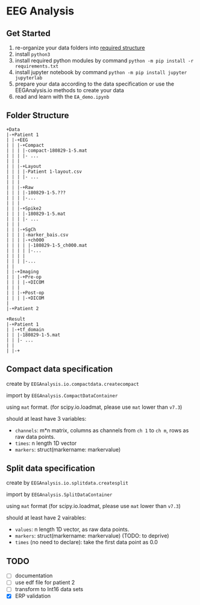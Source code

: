 # EEG Analysis

## Get Started
1. re-organize your data folders into [required structure](#Folder-Structure)
2. install `python3`
3. install required python modules by command `python -m pip install -r requirements.txt`
4. install jupyter notebook by command `python -m pip install jupyter jupyterlab`
5. prepare your data according to the data specification or use
   the EEGAnalysis.io methods to create your data
6. read and learn with the `EA_demo.ipynb`

## Folder Structure
```
+Data
|-+Patient 1
| |-+EEG
| | |-+Compact
| | | |-compact-180829-1-5.mat
| | | |- ...
| | |
| | |-+Layout
| | | |-Patient 1-layout.csv
| | | |- ...
| | |
| | |-+Raw
| | | |-180829-1-5.???
| | | |-...
| | |
| | |-+Spike2
| | | |-180829-1-5.mat
| | | |- ...
| | |
| | |-+SgCh
| | | |-marker_bais.csv
| | | |-+ch000
| | | | |-180829-1-5_ch000.mat
| | | | |-...
| | | |
| | | |-...
| |
| |-+Imaging
| | |-+Pre-op
| | | |-+DICOM
| | |
| | |-+Post-op
| | | |-+DICOM
|
|-+Patient 2

+Result
|-+Patient 1
| |-+tf_domain
| | |-180829-1-5.mat
| | |- ...
| |
| |-+

```

## Compact data specification

create by `EEGAnalysis.io.compactdata.createcompact`

import by `EEGAnalysis.CompactDataContainer`

using `mat` format.
(for scipy.io.loadmat, please use `mat` lower than `v7.3`)

should at least have 3 variables:
- `channels`: m\*n matrix, columns as channels from `ch 1` to `ch m`, rows as raw data points.
- `times`: n length 1D vector
- `markers`: struct(markername: markervalue)

## Split data specification

create by `EEGAnalysis.io.splitdata.createsplit`

import by `EEGAnalysis.SplitDataContainer`

using `mat` format
(for scipy.io.loadmat, please use `mat` lower than `v7.3`)

should at least have 2 vairables:
- `values`: n length 1D vector, as raw data points.
- `markers`: struct(markername: markervalue) (TODO: to deprive)
- `times` (no need to declare): take the first data point as 0.0

## TODO
- [ ] documentation
- [ ] use edf file for patient 2
- [ ] transform to Int16 data sets
- [x] ERP validation

